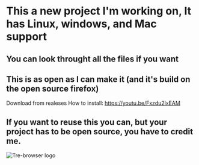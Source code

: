 <h1>This a new project I'm working on, 
It has Linux, windows, and Mac support</h1>
<h2>You can look throught all the files if you want</h2>

<h2>This is as open as I can make it (and it's build on the open source firefox)</h2>


Download from realeses
How to install: https://youtu.be/Fxzdu2lxEAM


<h2>If you want to reuse this you can, but your project has to be open source, you have to credit me.</h2>


![Tre-browser logo](https://github.com/Tre-brock/Tre-Browser/assets/152460754/c5130363-1137-4104-98bb-b01507b495a1)
